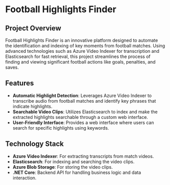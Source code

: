# Football Highlights Finder

## Project Overview
Football Highlights Finder is an innovative platform designed to automate the identification and indexing of key moments from football matches.
Using advanced technologies such as Azure Video Indexer for transcription and Elasticsearch for fast retrieval, this project streamlines the process 
of finding and viewing significant football actions like goals, penalties, and saves.

## Features
- **Automatic Highlight Detection**: Leverages Azure Video Indexer to transcribe audio from football matches and identify key phrases that indicate highlights.
- **Searchable Video Clips**: Utilizes Elasticsearch to index and make the extracted highlights searchable through a custom web interface.
- **User-Friendly Interface**: Provides a web interface where users can search for specific highlights using keywords.

## Technology Stack
- **Azure Video Indexer**: For extracting transcripts from match videos.
- **Elasticsearch**: For indexing and searching the video clips.
- **Azure Blob Storage**: For storing the video clips.
- **.NET Core**: Backend API for handling business logic and data interaction.
